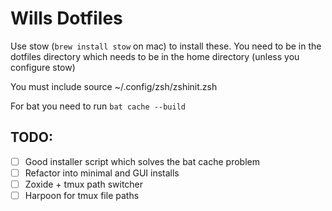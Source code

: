 # Wills Dotfiles

Use stow (`brew install stow` on mac) to install these. You need to be in the dotfiles directory which needs to be in the home directory (unless you configure stow)

You must include source ~/.config/zsh/zshinit.zsh

For bat you need to run `bat cache --build`

## TODO:
- [ ] Good installer script which solves the bat cache problem
- [ ] Refactor into minimal and GUI installs
- [ ] Zoxide + tmux path switcher
- [ ] Harpoon for tmux file paths
